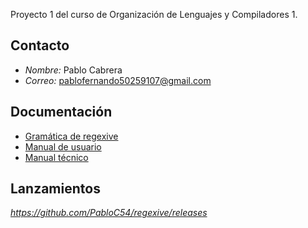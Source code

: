 Proyecto 1 del curso de Organización de Lenguajes y Compiladores 1.

## Contacto
- *Nombre:* Pablo Cabrera
- *Correo:* pablofernando50259107@gmail.com

## Documentación
- [Gramática de regexive](grammar.md)
- [Manual de usuario](user.md)
- [Manual técnico](technical.md)

## Lanzamientos
*https://github.com/PabloC54/regexive/releases*
